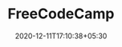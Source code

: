---
title: "FreeCodeCamp"
date: 2020-12-11T17:10:38+05:30
description: "FreeCodeCamp is a donor-supported tax-exempt 501(c)(3) nonprofit organization (United States Federal Tax Identification Number 82-0779546) Our mission - to help people learn to code for free. We accomplish this by creating thousands of videos, articles, and interactive coding lessons - all freely available to the public."
weight: 4
link: https://www.freecodecamp.org/
repo: https://www.freecodecamp.org/
pinned: true
thumb: learn/freeCodeCamp.png
---
